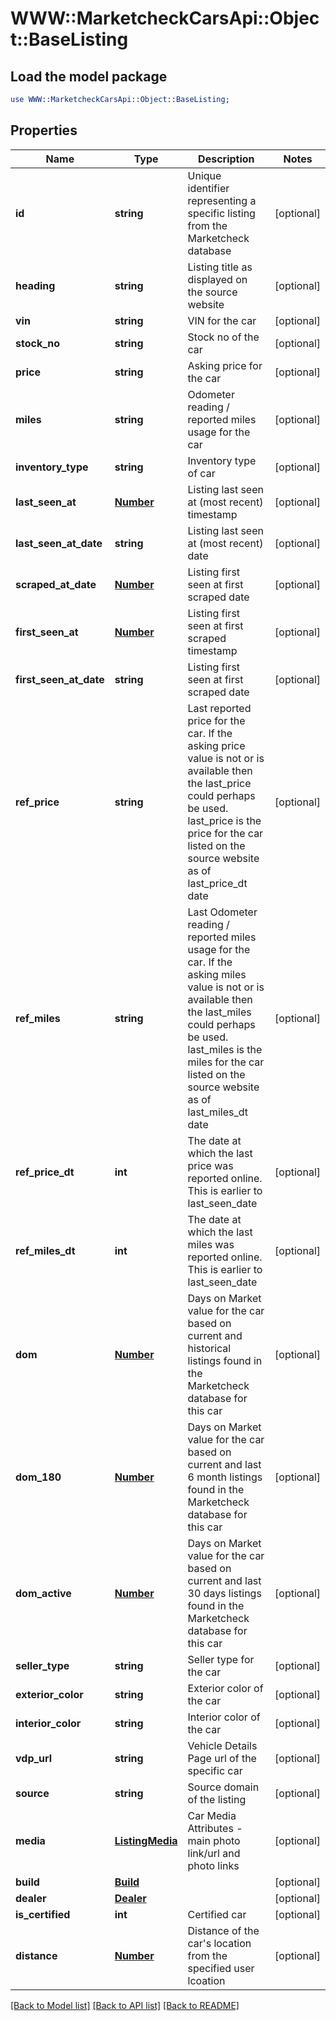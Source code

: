 # WWW::MarketcheckCarsApi::Object::BaseListing

## Load the model package
```perl
use WWW::MarketcheckCarsApi::Object::BaseListing;
```

## Properties
Name | Type | Description | Notes
------------ | ------------- | ------------- | -------------
**id** | **string** | Unique identifier representing a specific listing from the Marketcheck database | [optional] 
**heading** | **string** | Listing title as displayed on the source website | [optional] 
**vin** | **string** | VIN for the car | [optional] 
**stock_no** | **string** | Stock no of the car | [optional] 
**price** | **string** | Asking price for the car | [optional] 
**miles** | **string** | Odometer reading / reported miles usage for the car | [optional] 
**inventory_type** | **string** | Inventory type of car | [optional] 
**last_seen_at** | [**Number**](Number.md) | Listing last seen at (most recent) timestamp | [optional] 
**last_seen_at_date** | **string** | Listing last seen at (most recent) date | [optional] 
**scraped_at_date** | [**Number**](Number.md) | Listing first seen at first scraped date | [optional] 
**first_seen_at** | [**Number**](Number.md) | Listing first seen at first scraped timestamp | [optional] 
**first_seen_at_date** | **string** | Listing first seen at first scraped date | [optional] 
**ref_price** | **string** | Last reported price for the car. If the asking price value is not or is available then the last_price could perhaps be used. last_price is the price for the car listed on the source website as of last_price_dt date | [optional] 
**ref_miles** | **string** | Last Odometer reading / reported miles usage for the car. If the asking miles value is not or is available then the last_miles could perhaps be used. last_miles is the miles for the car listed on the source website as of last_miles_dt date | [optional] 
**ref_price_dt** | **int** | The date at which the last price was reported online. This is earlier to last_seen_date | [optional] 
**ref_miles_dt** | **int** | The date at which the last miles was reported online. This is earlier to last_seen_date | [optional] 
**dom** | [**Number**](Number.md) | Days on Market value for the car based on current and historical listings found in the Marketcheck database for this car | [optional] 
**dom_180** | [**Number**](Number.md) | Days on Market value for the car based on current and last 6 month listings found in the Marketcheck database for this car | [optional] 
**dom_active** | [**Number**](Number.md) | Days on Market value for the car based on current and last 30 days listings found in the Marketcheck database for this car | [optional] 
**seller_type** | **string** | Seller type for the car | [optional] 
**exterior_color** | **string** | Exterior color of the car | [optional] 
**interior_color** | **string** | Interior color of the car | [optional] 
**vdp_url** | **string** | Vehicle Details Page url of the specific car | [optional] 
**source** | **string** | Source domain of the listing | [optional] 
**media** | [**ListingMedia**](ListingMedia.md) | Car Media Attributes - main photo link/url and photo links | [optional] 
**build** | [**Build**](Build.md) |  | [optional] 
**dealer** | [**Dealer**](Dealer.md) |  | [optional] 
**is_certified** | **int** | Certified car | [optional] 
**distance** | [**Number**](Number.md) | Distance of the car&#39;s location from the specified user lcoation | [optional] 

[[Back to Model list]](../README.md#documentation-for-models) [[Back to API list]](../README.md#documentation-for-api-endpoints) [[Back to README]](../README.md)


